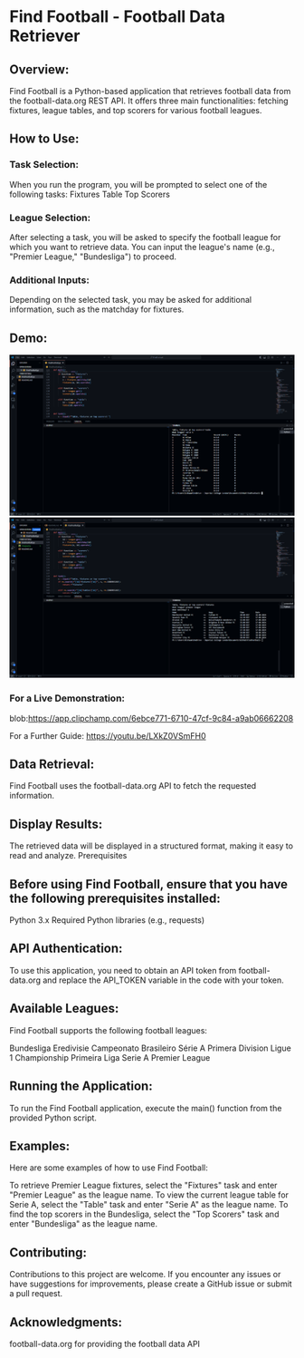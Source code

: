 # Find Football - Football Data Retriever

## Overview:

Find Football is a Python-based application that retrieves football data from the football-data.org REST API. It offers three main functionalities: fetching fixtures, league tables, and top scorers for various football leagues.

## How to Use:

### Task Selection:
When you run the program, you will be prompted to select one of the following tasks:
Fixtures
Table
Top Scorers

### League Selection:

After selecting a task, you will be asked to specify the football league for which you want to retrieve data. You can input the league's name (e.g., "Premier League," "Bundesliga") to proceed.

### Additional Inputs:

Depending on the selected task, you may be asked for additional information, such as the matchday for fixtures.

## Demo:
![alt text](image.png)
![alt text](image-1.png)

### For a Live Demonstration:
blob:https://app.clipchamp.com/6ebce771-6710-47cf-9c84-a9ab06662208

For a Further Guide:
https://youtu.be/LXkZ0VSmFH0

## Data Retrieval:

Find Football uses the football-data.org API to fetch the requested information.

## Display Results:

The retrieved data will be displayed in a structured format, making it easy to read and analyze.
Prerequisites

## Before using Find Football, ensure that you have the following prerequisites installed:

Python 3.x
Required Python libraries (e.g., requests)

## API Authentication:

To use this application, you need to obtain an API token from football-data.org and replace the API_TOKEN variable in the code with your token.

## Available Leagues:

Find Football supports the following football leagues:

Bundesliga
Eredivisie
Campeonato Brasileiro Série A
Primera Division
Ligue 1
Championship
Primeira Liga
Serie A
Premier League
## Running the Application:

To run the Find Football application, execute the main() function from the provided Python script.

## Examples:

Here are some examples of how to use Find Football:

To retrieve Premier League fixtures, select the "Fixtures" task and enter "Premier League" as the league name.
To view the current league table for Serie A, select the "Table" task and enter "Serie A" as the league name.
To find the top scorers in the Bundesliga, select the "Top Scorers" task and enter "Bundesliga" as the league name.

## Contributing:

Contributions to this project are welcome. If you encounter any issues or have suggestions for improvements, please create a GitHub issue or submit a pull request.

## Acknowledgments:

football-data.org for providing the football data API
